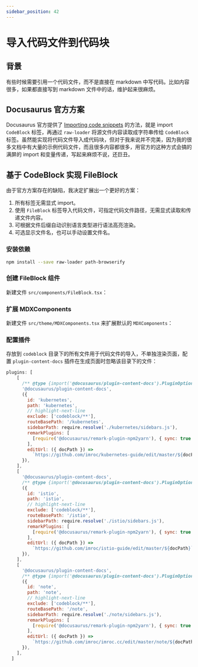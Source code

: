 ```yaml
---
sidebar_position: 42
---
```


# 导入代码文件到代码块

## 背景

有些时候需要引用一个代码文件，而不是直接在 markdown 中写代码。比如内容很多，如果都直接写到 markdown 文件中的话，维护起来很麻烦。

## Docusaurus 官方方案

Docusaurus 官方提供了 [Importing code snippets](https://docusaurus.io/docs/markdown-features/react#importing-code-snippets) 的方法，就是 import `CodeBlock` 标签，再通过 `raw-loader` 将源文件内容读取成字符串传给 `CodeBlock` 标签。虽然能实现将代码文件导入成代码块，但对于我来说并不完美，因为我的很多文档中有大量的示例代码文件，而且很多内容都很多，用官方的这种方式会搞的满屏的 import 和变量传递，写起来麻烦不说，还巨丑。

## 基于 CodeBlock 实现 FileBlock

由于官方方案存在的缺陷，我决定扩展出一个更好的方案：

1. 所有标签无需显式 import。
2. 使用 `FileBlock` 标签导入代码文件，可指定代码文件路径，无需显式读取和传递文件内容。
3. 可根据文件后缀自动识别语言类型进行语法高亮渲染。
4. 可选显示文件名，也可以手动设置文件名。

### 安装依赖

```bash npm2yarn
npm install --save raw-loader path-browserify
```

### 创建 FileBlock 组件

新建文件 `src/components/FileBlock.tsx`：

<FileBlock showLineNumbers file="FileBlock.tsx" title="src/components/FileBlock.tsx">
</FileBlock>

### 扩展 MDXComponents

新建文件 `src/theme/MDXComponents.tsx` 来扩展默认的 `MDXComponents`：

<FileBlock showLineNumbers file="MDXComponents.tsx" title="src/theme/MDXComponents.tsx">
</FileBlock>

### 配置插件

存放到 `codeblock` 目录下的所有文件用于代码文件的导入，不单独渲染页面，配置 `plugin-content-docs` 插件在生成页面时忽略该目录下的文件：

```js showLineNumbers title="docusaurus.config.js"
plugins: [
    [
      /** @type {import('@docusaurus/plugin-content-docs').PluginOptions} */
      '@docusaurus/plugin-content-docs',
      ({
        id: 'kubernetes',
        path: 'kubernetes',
        // highlight-next-line
        exclude: ['codeblock/**'],
        routeBasePath: '/kubernetes',
        sidebarPath: require.resolve('./kubernetes/sidebars.js'),
        remarkPlugins: [
          [require('@docusaurus/remark-plugin-npm2yarn'), { sync: true }],
        ],
        editUrl: ({ docPath }) =>
          `https://github.com/imroc/kubernetes-guide/edit/master/${docPath}`,
      }),
    ],
    [
      '@docusaurus/plugin-content-docs',
      /** @type {import('@docusaurus/plugin-content-docs').PluginOptions} */
      ({
        id: 'istio',
        path: 'istio',
        // highlight-next-line
        exclude: ['codeblock/**'],
        routeBasePath: '/istio',
        sidebarPath: require.resolve('./istio/sidebars.js'),
        remarkPlugins: [
          [require('@docusaurus/remark-plugin-npm2yarn'), { sync: true }],
        ],
        editUrl: ({ docPath }) =>
          `https://github.com/imroc/istio-guide/edit/master/${docPath}`,
      }),
    ],
    [
      '@docusaurus/plugin-content-docs',
      /** @type {import('@docusaurus/plugin-content-docs').PluginOptions} */
      ({
        id: 'note',
        path: 'note',
        // highlight-next-line
        exclude: ['codeblock/**'],
        routeBasePath: '/note',
        sidebarPath: require.resolve('./note/sidebars.js'),
        remarkPlugins: [
          [require('@docusaurus/remark-plugin-npm2yarn'), { sync: true }],
        ],
        editUrl: ({ docPath }) =>
          `https://github.com/imroc/imroc.cc/edit/master/note/${docPath}`,
      }),
    ],
  ]
```
